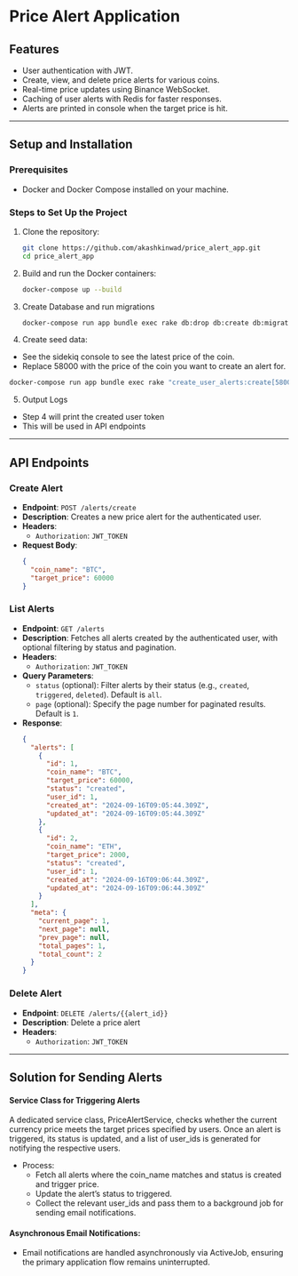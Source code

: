 # Price Alert Application

## Features
- User authentication with JWT.
- Create, view, and delete price alerts for various coins.
- Real-time price updates using Binance WebSocket.
- Caching of user alerts with Redis for faster responses.
- Alerts are printed in console when the target price is hit.

---

## Setup and Installation

### Prerequisites
- Docker and Docker Compose installed on your machine.

### Steps to Set Up the Project

1. Clone the repository:
   ```bash
   git clone https://github.com/akashkinwad/price_alert_app.git
   cd price_alert_app
   ```

2. Build and run the Docker containers:
   ```bash
   docker-compose up --build
   ```

3. Create Database and run migrations
   ```bash
   docker-compose run app bundle exec rake db:drop db:create db:migrate
   ```

4. Create seed data:
  - See the sidekiq console to see the latest price of the coin.
  - Replace 58000 with the price of the coin you want to create an alert for.
  ```bash
  docker-compose run app bundle exec rake "create_user_alerts:create[58000]"
   ```

5. Output Logs
  - Step 4 will print the created user token
  - This will be used in API endpoints

---

## API Endpoints

### Create Alert
- **Endpoint**: `POST /alerts/create`
- **Description**: Creates a new price alert for the authenticated user.
- **Headers**:
  - `Authorization`: `JWT_TOKEN`
- **Request Body**:
  ```json
  {
    "coin_name": "BTC",
    "target_price": 60000
  }
  ```

### List Alerts
- **Endpoint**: `GET /alerts`
- **Description**: Fetches all alerts created by the authenticated user, with optional filtering by status and pagination.
- **Headers**:
  - `Authorization`: `JWT_TOKEN`
- **Query Parameters**:
  - `status` (optional): Filter alerts by their status (e.g., `created`, `triggered`, `deleted`). Default is `all`.
  - `page` (optional): Specify the page number for paginated results. Default is `1`.
- **Response**:
  ```json
  {
    "alerts": [
      {
        "id": 1,
        "coin_name": "BTC",
        "target_price": 60000,
        "status": "created",
        "user_id": 1,
        "created_at": "2024-09-16T09:05:44.309Z",
        "updated_at": "2024-09-16T09:05:44.309Z"
      },
      {
        "id": 2,
        "coin_name": "ETH",
        "target_price": 2000,
        "status": "created",
        "user_id": 1,
        "created_at": "2024-09-16T09:06:44.309Z",
        "updated_at": "2024-09-16T09:06:44.309Z"
      }
    ],
    "meta": {
      "current_page": 1,
      "next_page": null,
      "prev_page": null,
      "total_pages": 1,
      "total_count": 2
    }
  }

### Delete Alert
- **Endpoint**: `DELETE /alerts/{{alert_id}}`
- **Description**: Delete a price alert
- **Headers**:
  - `Authorization`: `JWT_TOKEN`

---

## Solution for Sending Alerts

#### Service Class for Triggering Alerts

A dedicated service class, PriceAlertService, checks whether the current currency price meets the target prices specified by users. Once an alert is triggered, its status is updated, and a list of user_ids is generated for notifying the respective users.
- Process:
  - Fetch all alerts where the coin_name matches and status is created and trigger price.
  - Update the alert’s status to triggered.
  - Collect the relevant user_ids and pass them to a background job for sending email notifications.

#### Asynchronous Email Notifications:
- Email notifications are handled asynchronously via ActiveJob, ensuring the primary application flow remains uninterrupted.
